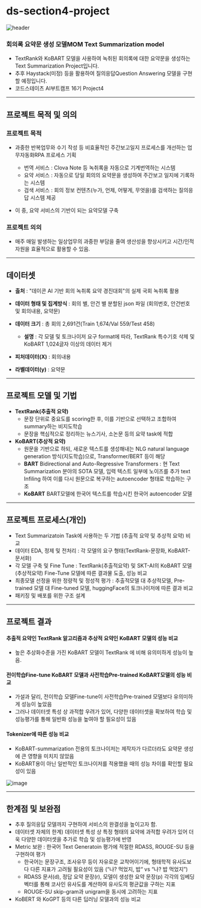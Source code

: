 # ds-section4-project

![header](https://capsule-render.vercel.app/api?type=rect&color=BDA89E&height=200&section=header&text=MOM%20Text%20Summarization&fontSize=50&fontColor=4F290D&desc=%EC%A3%BC%EA%B0%84%EC%97%85%EB%AC%B4%EC%9D%BC%EC%A7%80%20%EB%B0%8F%20%ED%9A%8C%EC%9D%98%EB%A1%9D%20%EC%9A%94%EC%95%BD%EB%AC%B8%20%EC%83%9D%EC%84%B1%20%EB%AA%A8%EB%8D%B8%EB%A7%81%20%EB%B0%8F%20%ED%8C%A8%ED%82%A4%EC%A7%95&descAlignY=72)


### 회의록 요약문 생성 모델MOM Text Summarization model
  - TextRank와 KoBART 모델을 사용하여 녹취된 회의록에 대한 요약문을 생성하는 Text Summarization Project입니다.
  - 추후 Haystack(미정) 등을 활용하여 질의응답Question Answering 모델을 구현할 예정입니다.
  - 코드스테이츠 AI부트캠프 16기 Project4


---

## 프로젝트 목적 및 의의
### 프로젝트 목적
- 과중한 반복업무와 수기 작성 등 비효율적인 주간보고일지 프로세스를 개선하는 업무자동화RPA 프로세스 기획
    - 번역 서비스 : Clova Note 등 녹취록을 자동으로 기계번역하는 시스템
    - 요약 서비스 :  자동으로 당일 회의의 요약문을 생성하여 주간보고 일지에 기록하는 시스템
    - 검색 서비스 : 회의 정보 컨텐츠(누가, 언제, 어떻게, 무엇을)를 검색하는 질의응답 시스템 제공

- 이 중, 요약 서비스의 기반이 되는 요약모델 구축


### 프로젝트 의의
- 매주 매일 발생하는 일상업무의 과중한 부담을 줄여 생산성을 향상시키고 시간/인적자원을 효율적으로 활용할 수 있음.
  

---

## 데이터셋

- **출처** : "데이콘 AI 기반 회의 녹취록 요약 경진대회"의 실제 국회 녹취록 활용

- **데이터 형태 및 집계방식** : 회의 별, 안건 별 분할된 json 파일 (회의번호, 안건번호 및 회의내용, 요약문)

- **데이터 크기** : 총 회의 2,691건(Train 1,674/Val 559/Test 458)

    - **설명** : 각 모델 및 토크나이저 요구 format에 따라, TextRank 특수기호 삭제 및 KoBART 1,024글자 이상의 데이터 제거

- **피처데이터(X)** : 회의내용

- **라벨데이터(y)** : 요약문


---

## 프로젝트 모델 및 기법
- **TextRank(추출적 요약)**
    - 문장 단위로 중요도를 scoring한 후, 이를 기반으로 선택하고 조합하여 summary하는 비지도학습
    - 문장을 핵심적으로 정리하는 뉴스기사, 소논문 등의 요약 task에 적합
- **KoBART(추상적 요약)**
    - 원문을 기반으로 하되, 새로운 텍스트를 생성해내는 NLG natural language generation 방식(지도학습)으로, Transformer/BERT 등이 해당
   - **BART** Bidirectional and Auto-Regressive Transformers : 현 Text Summarization 분야의 SOTA 모델, 입력 텍스트 일부에 노이즈를 추가 text Infiling 하여 이를 다시 원문으로 복구하는 autoencoder 형태로 학습하는 구조
   - **KoBART** BART모델에 한국어 텍스트를 학습시킨 한국어 autoencoder 모델 

---

## 프로젝트 프로세스(개인)

- Text Summarizatoin Task에 사용하는 두 기법 (추출적 요약 및 추상적 요약) 비교
- 데이터 EDA, 정제 및 전처리 : 각 모델의 요구 형태(TextRank-문장화, KoBART-문서화)
- 각 모델 구축 및 Fine Tune : TextRank(추출적요약) 및 SKT-AI의 KoBART 모델(추상적요약) Fine-Tune 모델에 따른 결과물 도출, 성능 비교
- 최종모델 선정을 위한 정량적 및 정성적 평가 : 추출적모델 대 추상적모델, Pre-trained 모델 대 Fine-tuned 모델, huggingFace의 토크나이저에 따른 결과 비교
- 패키징 및 배포를 위한 구조 설계

---

## 프로젝트 결과
#### 추출적 요약인 TextRank 알고리즘과 추상적 요약인 KoBART 모델의 성능 비교
- 높은 추상화수준을 가진 KoBART 모델이 TextRank 에 비해 유의미하게 성능이 높음.
#### 전이학습Fine-tune KoBART 모델과 사전학습Pre-trained KoBART모델의 성능 비교
- 가설과 달리, 전이학습 모델Fine-tune이 사전학습Pre-trained 모델보다 유의미하게 성능이 높았음
- 그러나 데이터셋 특성 상 과적합 우려가 있어, 다양한 데이터셋을 확보하여 학습 및 성능평가를 통해 일반화 성능을 높여야 할 필요성이 있음
#### Tokenizer에 따른 성능 비교
- KoBART-summarization 전용의 토크나이저는 제작자가 다르더라도 요약문 생성에 큰 영향을 미치지 않았음
- KoBART용이 아닌 일반적인 토크나이저를 적용했을 때의 성능 차이를 확인할 필요성이 있음

![image](https://user-images.githubusercontent.com/114756802/234026996-b67e194e-f495-4890-9c23-177551802025.png)


---

## 한계점 및 보완점
- 추후 질의응답 모델까지 구현하여 서비스의 완결성을 높이고자 함.
- 데이터셋 자체의 한계) 데이터셋 특성 상 특정 형태의 요약에 과적합 우려가 있어 더욱 다양한 데이터셋을 추가로 학습 및 성능평가에 반영
- Metric 보완 : 한국어 Text Generatoin 평가에 적절한 RDASS, ROUGE-SU 등을 구현하여 평가
    - 한국어는 문장구조, 조사유무 등이 자유로운 교착어이기에, 형태학적 유사도보다 다른 지표가 고려될 필요성이 있음 (“나? 먹었지, 밥“ vs “나? 밥 먹었지”)
    - RDASS 문서(d), 정답 요약 문장(r), 모델이 생성한 요약 문장(p) 각각의 임베딩 벡터를 통해 코사인 유사도를 계산하여 유사도의 평균값을 구하는 지표
    - ROUGE-SU skip-gram과 unigram을 동시에 고려하는 지표
- KoBERT 와 KoGPT 등의 다른 딥러닝 모델과의 성능 비교

